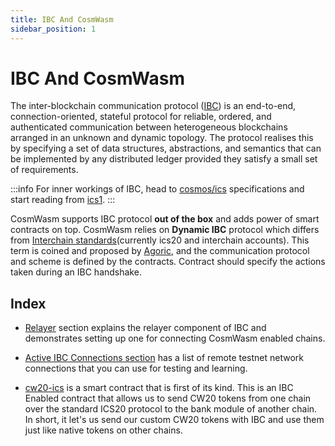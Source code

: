```yaml
---
title: IBC And CosmWasm
sidebar_position: 1
---
```


# IBC And CosmWasm

The inter-blockchain communication protocol ([IBC](https://ibcprotocol.org/)) is an end-to-end, connection-oriented,
stateful protocol for reliable, ordered, and authenticated communication between heterogeneous blockchains arranged in
an unknown and dynamic topology. The protocol realises this by specifying a set of data structures, abstractions, and
semantics that can be implemented by any distributed ledger provided they satisfy a small set of requirements.

:::info
 For inner workings of IBC, head to [cosmos/ics](https://github.com/cosmos/ics) specifications and start reading
from [ics1](https://github.com/cosmos/ics/tree/master/spec/ics-001-ics-standard).
:::

CosmWasm supports IBC protocol **out of the box** and adds power of smart contracts on top. CosmWasm relies on **Dynamic
IBC** protocol which differs from
[Interchain standards](https://github.com/cosmos/ics#ibcapp)(currently ics20 and interchain accounts). This term is
coined and proposed by [Agoric](https://medium.com/agoric/the-road-to-dynamic-ibc-4a43bc964bca), and the communication
protocol and scheme is defined by the contracts. Contract should specify the actions taken during an IBC handshake.

## Index

* [Relayer](relayer.md) section explains the relayer component of IBC and demonstrates setting up one for connecting
  CosmWasm enabled chains.

* [Active IBC Connections section](active-connections.md) has a list of remote testnet network connections that you can
  use for testing and learning.

* [cw20-ics](cw20-ics20.md) is a smart contract that is first of its kind. This is an IBC Enabled contract that allows
  us to send CW20 tokens from one chain over the standard ICS20 protocol to the bank module of another chain. In short,
  it let's us send our custom CW20 tokens with IBC and use them just like native tokens on other chains.

